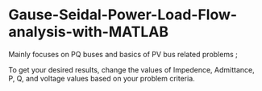 # Gause-Seidal-Power-Load-Flow-analysis-with-MATLAB
 Mainly focuses on PQ buses and basics of PV bus related problems ;     

 To get your desired results, change the values of Impedence, Admittance, P, Q, and voltage values based on your problem criteria. 
